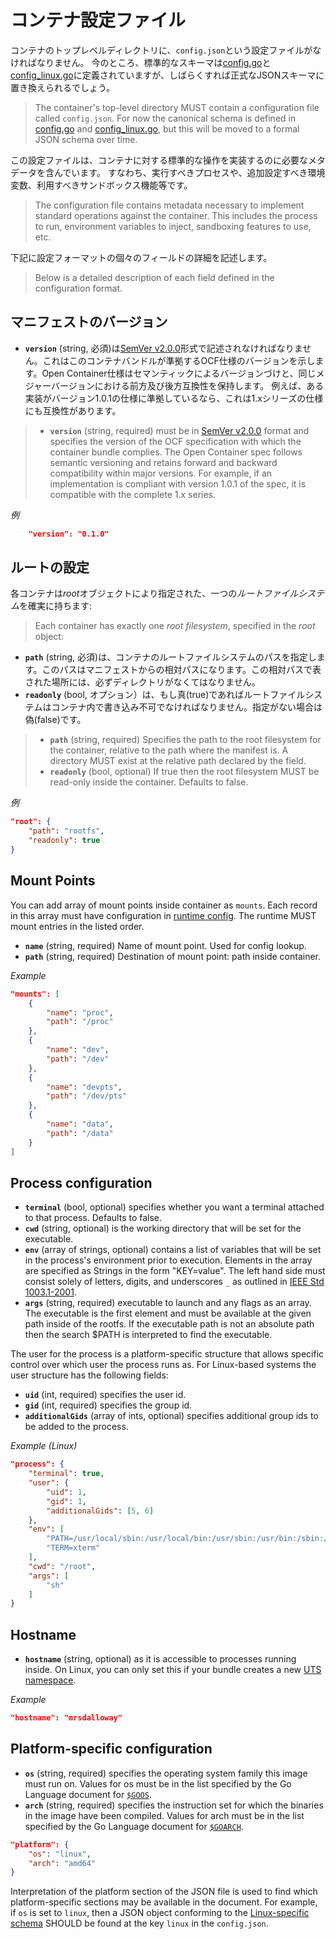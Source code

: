 # コンテナ設定ファイル

コンテナのトップレベルディレクトリに、`config.json`という設定ファイルがなければなりません。
今のところ、標準的なスキーマは[config.go](../config.go)と[config_linux.go](../config_linux.go)に定義されていますが、しばらくすれば正式なJSONスキーマに置き換えられるでしょう。

>The container's top-level directory MUST contain a configuration file called `config.json`.
>For now the canonical schema is defined in [config.go](config.go) and [config_linux.go](config_linux.go), but this will be moved to a formal JSON schema over time.

この設定ファイルは、コンテナに対する標準的な操作を実装するのに必要なメタデータを含んでいます。
すなわち、実行すべきプロセスや、追加設定すべき環境変数、利用すべきサンドボックス機能等です。

>The configuration file contains metadata necessary to implement standard operations against the container.
>This includes the process to run, environment variables to inject, sandboxing features to use, etc.

下記に設定フォーマットの個々のフィールドの詳細を記述します。

>Below is a detailed description of each field defined in the configuration format.

## マニフェストのバージョン

* **`version`** (string, 必須)は[SemVer v2.0.0](http://semver.org/spec/v2.0.0.html)形式で記述されなければなりません。これはこのコンテナバンドルが準拠するOCF仕様のバージョンを示します。Open Container仕様はセマンティックによるバージョンづけと、同じメジャーバージョンにおける前方及び後方互換性を保持します。
例えば、ある実装がバージョン1.0.1の仕様に準拠しているなら、これは1.xシリーズの仕様にも互換性があります。

>* **`version`** (string, required) must be in [SemVer v2.0.0](http://semver.org/spec/v2.0.0.html) format and specifies the version of the OCF specification with which the container bundle complies. The Open Container spec follows semantic versioning and retains forward and backward compatibility within major versions. For example, if an implementation is compliant with version 1.0.1 of the spec, it is compatible with the complete 1.x series.

*例*

```json
    "version": "0.1.0"
```

## ルートの設定

各コンテナは*root*オブジェクトにより指定された、一つの*ルートファイルシステム*を確実に持ちます:

>Each container has exactly one *root filesystem*, specified in the *root* object:

* **`path`** (string, 必須)は、コンテナのルートファイルシステムのパスを指定します。このパスはマニフェストからの相対パスになります。この相対パスで表された場所には、必ずディレクトリがなくてはなりません。
* **`readonly`** (bool, オプション）は、もし真(true)であればルートファイルシステムはコンテナ内で書き込み不可でなければなりません。指定がない場合は偽(false)です。

>* **`path`** (string, required) Specifies the path to the root filesystem for the container, relative to the path where the manifest is. A directory MUST exist at the relative path declared by the field.
>* **`readonly`** (bool, optional) If true then the root filesystem MUST be read-only inside the container. Defaults to false.

*例*

```json
"root": {
    "path": "rootfs",
    "readonly": true
}
```

## Mount Points

You can add array of mount points inside container as `mounts`.
Each record in this array must have configuration in [runtime config](runtime-config.md#mount-configuration).
The runtime MUST mount entries in the listed order.

* **`name`** (string, required) Name of mount point. Used for config lookup.
* **`path`** (string, required) Destination of mount point: path inside container.

*Example*

```json
"mounts": [
    {
        "name": "proc",
        "path": "/proc"
    },
    {
        "name": "dev",
        "path": "/dev"
    },
    {
        "name": "devpts",
        "path": "/dev/pts"
    },
    {
        "name": "data",
        "path": "/data"
    }
]
```

## Process configuration

* **`terminal`** (bool, optional) specifies whether you want a terminal attached to that process. Defaults to false.
* **`cwd`** (string, optional) is the working directory that will be set for the executable.
* **`env`** (array of strings, optional) contains a list of variables that will be set in the process's environment prior to execution. Elements in the array are specified as Strings in the form "KEY=value". The left hand side must consist solely of letters, digits, and underscores `_` as outlined in [IEEE Std 1003.1-2001](http://pubs.opengroup.org/onlinepubs/009695399/basedefs/xbd_chap08.html).
* **`args`** (string, required) executable to launch and any flags as an array. The executable is the first element and must be available at the given path inside of the rootfs. If the executable path is not an absolute path then the search $PATH is interpreted to find the executable.

The user for the process is a platform-specific structure that allows specific control over which user the process runs as.
For Linux-based systems the user structure has the following fields:

* **`uid`** (int, required) specifies the user id.
* **`gid`** (int, required) specifies the group id.
* **`additionalGids`** (array of ints, optional) specifies additional group ids to be added to the process.

*Example (Linux)*

```json
"process": {
    "terminal": true,
    "user": {
        "uid": 1,
        "gid": 1,
        "additionalGids": [5, 6]
    },
    "env": [
        "PATH=/usr/local/sbin:/usr/local/bin:/usr/sbin:/usr/bin:/sbin:/bin",
        "TERM=xterm"
    ],
    "cwd": "/root",
    "args": [
        "sh"
    ]
}
```


## Hostname

* **`hostname`** (string, optional) as it is accessible to processes running inside.  On Linux, you can only set this if your bundle creates a new [UTS namespace][uts-namespace].

*Example*

```json
"hostname": "mrsdalloway"
```

## Platform-specific configuration

* **`os`** (string, required) specifies the operating system family this image must run on. Values for os must be in the list specified by the Go Language document for [`$GOOS`](https://golang.org/doc/install/source#environment).
* **`arch`** (string, required) specifies the instruction set for which the binaries in the image have been compiled. Values for arch must be in the list specified by the Go Language document for [`$GOARCH`](https://golang.org/doc/install/source#environment).

```json
"platform": {
    "os": "linux",
    "arch": "amd64"
}
```

Interpretation of the platform section of the JSON file is used to find which platform-specific sections may be available in the document.
For example, if `os` is set to `linux`, then a JSON object conforming to the [Linux-specific schema](config-linux.md) SHOULD be found at the key `linux` in the `config.json`.

[uts-namespace]: http://man7.org/linux/man-pages/man7/namespaces.7.html

